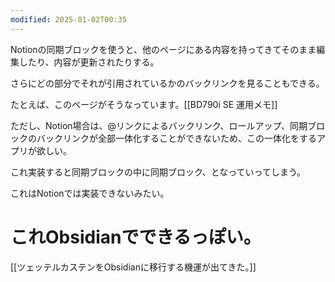 ```yaml
---
modified: 2025-01-02T00:35
---
```

  

Notionの同期ブロックを使うと、他のページにある内容を持ってきてそのまま編集したり、内容が更新されたりする。

さらにどの部分でそれが引用されているかのバックリンクを見ることもできる。

たとえば、このページがそうなっています。[[BD790i SE 運用メモ]]

  

ただし、Notion場合は、@リンクによるバックリンク、ロールアップ、同期ブロックのバックリンクが全部一体化することができないため、この一体化をするアプリが欲しい。

  

これ実装すると同期ブロックの中に同期ブロック、となっていってしまう。

これはNotionでは実装できないみたい。

  

# これObsidianでできるっぽい。

[[ツェッテルカステンをObsidianに移行する機運が出てきた。]]